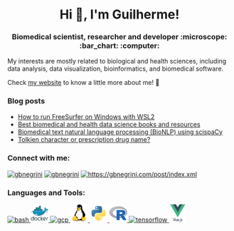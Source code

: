 <h1 align="center">Hi 👋, I'm Guilherme!</h1>
<h3 align="center">Biomedical scientist, researcher and developer :microscope: :bar_chart: :computer:</h3>

My interests are mostly related to biological and health sciences, including data analysis, data visualization, bioinformatics, and biomedical software.

Check [my website](https://gbnegrini.com/) to know a little more about me! :thought_balloon:


### Blog posts
<!-- BLOG-POST-LIST:START -->
- [How to run FreeSurfer on Windows with WSL2](https://gbnegrini.com/post/how-to-run-freesurfer-windows-wsl/)
- [Best biomedical and health data science books and resources](https://gbnegrini.com/post/best-biomedical-health-data-science-resources/)
- [Biomedical text natural language processing (BioNLP) using scispaCy](https://gbnegrini.com/post/biomedical-text-nlp-scispacy-named-entity-recognition-medical-records/)
- [Tolkien character or prescription drug name?](https://gbnegrini.com/post/tolkien-character-or-prescription-drug-neural-networks/)
<!-- BLOG-POST-LIST:END -->

<h3 align="left">Connect with me:</h3>
<p align="left">
<a href="https://twitter.com/gbnegrini" target="blank"><img align="center" src="https://raw.githubusercontent.com/rahuldkjain/github-profile-readme-generator/master/src/images/icons/Social/twitter.svg" alt="gbnegrini" height="30" width="40" /></a>
<a href="https://linkedin.com/in/gbnegrini" target="blank"><img align="center" src="https://raw.githubusercontent.com/rahuldkjain/github-profile-readme-generator/master/src/images/icons/Social//linked-in-alt.svg" alt="gbnegrini" height="30" width="40" /></a>
<a href="https://gbnegrini.com/post/index.xml" target="blank"><img align="center" src="https://raw.githubusercontent.com/rahuldkjain/github-profile-readme-generator/master/src/images/icons/Social/rss.svg" alt="https://gbnegrini.com/post/index.xml" height="30" width="40" /></a>
</p>

<h3 align="left">Languages and Tools:</h3>
<p align="left"> <a href="https://www.gnu.org/software/bash/" target="_blank"> <img src="https://www.vectorlogo.zone/logos/gnu_bash/gnu_bash-icon.svg" alt="bash" width="40" height="40"/> </a> <a href="https://www.docker.com/" target="_blank"> <img src="https://raw.githubusercontent.com/devicons/devicon/master/icons/docker/docker-original-wordmark.svg" alt="docker" width="40" height="40"/> </a> </a> <a href="https://cloud.google.com" target="_blank"> <img src="https://www.vectorlogo.zone/logos/google_cloud/google_cloud-icon.svg" alt="gcp" width="40" height="40"/> </a> <a href="https://www.linux.org/" target="_blank"> <img src="https://raw.githubusercontent.com/devicons/devicon/master/icons/linux/linux-original.svg" alt="linux" width="40" height="40"/> </a> <a href="https://www.python.org" target="_blank"> <img src="https://raw.githubusercontent.com/devicons/devicon/master/icons/python/python-original.svg" alt="python" width="40" height="40"/> </a> <a href="https://www.r-project.org/" target="_blank"> <img src="https://raw.githubusercontent.com/devicons/devicon/master/icons/r/r-original.svg" alt="r" width="40" height="40"/> </a> <a href="https://www.tensorflow.org" target="_blank"> <img src="https://www.vectorlogo.zone/logos/tensorflow/tensorflow-icon.svg" alt="tensorflow" width="40" height="40"/> </a> <a href="https://vuejs.org/" target="_blank"> <img src="https://raw.githubusercontent.com/devicons/devicon/master/icons/vuejs/vuejs-original-wordmark.svg" alt="vuejs" width="40" height="40"/> </a> </p>

